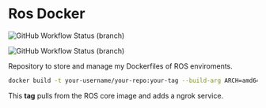 # Ros Docker

![GitHub Workflow Status (branch)](https://img.shields.io/github/workflow/status/mjpc13/ros-docker/build%20base%20image/main?color=blue&label=base&style=for-the-badge)

![GitHub Workflow Status (branch)](https://img.shields.io/github/workflow/status/mjpc13/ros-docker/build%20base%20image/core?color=blue&label=core&style=for-the-badge)

Repository to store and manage my Dockerfiles of ROS enviroments.

```bash
docker build -t your-username/your-repo:your-tag --build-arg ARCH=amd64/ --build-arg ROS_DISTRO=noetic .
```
This **tag** pulls from the ROS core image and adds a ngrok service.